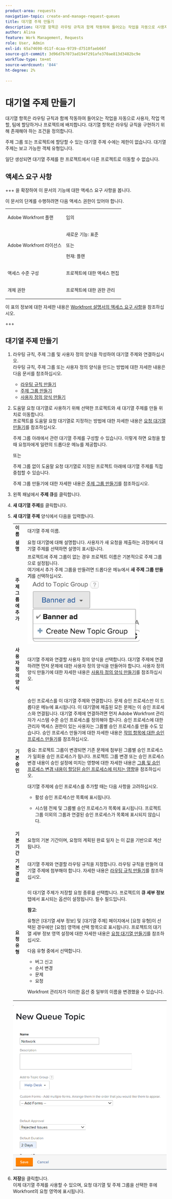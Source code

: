 ```yaml
---
product-area: requests
navigation-topic: create-and-manage-request-queues
title: 대기열 주제 만들기
description: 대기열 항목은 라우팅 규칙과 함께 작동하여 들어오는 작업을 자동으로 사용자, 작업 역할, 팀에 할당하거나 프로젝트에 배치합니다. 대기열 항목은 라우팅 규칙을 구현하기 위해 존재해야 하는 조건을 정의합니다.
author: Alina
feature: Work Management, Requests
role: User, Admin
exl-id: 65a74698-011f-4caa-9739-d7510faeb66f
source-git-commit: 3d96d7b7073ad194f291afe370ae813d3482bc9e
workflow-type: tm+mt
source-wordcount: '844'
ht-degree: 2%

---
```


# 대기열 주제 만들기

<!-- Audited: 12/2023 -->

대기열 항목은 라우팅 규칙과 함께 작동하여 들어오는 작업을 자동으로 사용자, 작업 역할, 팀에 할당하거나 프로젝트에 배치합니다. 대기열 항목은 라우팅 규칙을 구현하기 위해 존재해야 하는 조건을 정의합니다.

주제 그룹 또는 프로젝트에 할당할 수 있는 대기열 주제 수에는 제한이 없습니다. 대기열 주제는 보고 가능한 객체 유형입니다.

일단 생성되면 대기열 주제를 한 프로젝트에서 다른 프로젝트로 이동할 수 없습니다.

## 액세스 요구 사항

+++ 을 확장하여 이 문서의 기능에 대한 액세스 요구 사항을 봅니다.

<!--drafted - replace table with P&P:

<table style="table-layout:auto"> 
 <col> 
 <col> 
 <tbody> 
  <tr> 
   <td role="rowheader">Adobe Workfront plan*</td> 
   <td> <p>Any </p> </td> 
  </tr> 
  <tr> 
   <td role="rowheader">Adobe Workfront license*</td> 
   <td> <p>Current license: Standard </p> 
   Or
   <p>Legacy license: Plan </p> </td> 
  </tr> 
  <tr> 
   <td role="rowheader">Access level configurations*</td> 
   <td> <p>Edit access to Projects</p> <p>Note: If you still don't have access, ask your Workfront administrator if they set additional restrictions in your access level. For information on how a Workfront administrator can modify your access level, see <a href="../../../administration-and-setup/add-users/configure-and-grant-access/create-modify-access-levels.md" class="MCXref xref">Create or modify custom access levels</a>.</p> </td> 
  </tr> 
  <tr> 
   <td role="rowheader">Object permissions</td> 
   <td> <p> Manage permissions to the project</p> <p>For information on requesting additional access, see <a href="../../../workfront-basics/grant-and-request-access-to-objects/request-access.md" class="MCXref xref">Request access to objects </a>.</p> </td> 
  </tr> 
 </tbody> 
</table>
-->

이 문서의 단계를 수행하려면 다음 액세스 권한이 있어야 합니다.

<table style="table-layout:auto"> 
 <col> 
 <col> 
 <tbody> 
  <tr> 
   <td role="rowheader">Adobe Workfront 플랜</td> 
   <td> <p>임의 </p> </td> 
  </tr> 
  <tr> 
   <td role="rowheader">Adobe Workfront 라이선스</td> 
   <td>
    <p>새로운 기능: 표준</p>
    <p>또는</p>
    <p>현재: 플랜</p></td>  
  </tr> 
  <tr> 
   <td role="rowheader">액세스 수준 구성</td> 
   <td> <p>프로젝트에 대한 액세스 편집</p> </td> 
  </tr> 
  <tr> 
   <td role="rowheader">개체 권한</td> 
   <td> <p> 프로젝트에 대한 권한 관리</p> </td> 
  </tr> 
 </tbody> 
</table>

이 표의 정보에 대한 자세한 내용은 [Workfront 설명서의 액세스 요구 사항](/help/quicksilver/administration-and-setup/add-users/access-levels-and-object-permissions/access-level-requirements-in-documentation.md)을 참조하십시오.

+++

## 대기열 주제 만들기

1. 라우팅 규칙, 주제 그룹 및 사용자 정의 양식을 작성하여 대기열 주제와 연결하십시오.\
   라우팅 규칙, 주제 그룹 또는 사용자 정의 양식을 만드는 방법에 대한 자세한 내용은 다음 문서를 참조하십시오.

   * [라우팅 규칙 만들기](../../../manage-work/requests/create-and-manage-request-queues/create-routing-rules.md)
   * [주제 그룹 만들기](../../../manage-work/requests/create-and-manage-request-queues/create-topic-groups.md)
   * [사용자 정의 양식 만들기](/help/quicksilver/administration-and-setup/customize-workfront/create-manage-custom-forms/form-designer/design-a-form/design-a-form.md)

1. 도움말 요청 대기열로 사용하기 위해 선택한 프로젝트와 새 대기열 주제를 만들 위치로 이동합니다.\
   프로젝트를 도움말 요청 대기열로 지정하는 방법에 대한 자세한 내용은 [요청 대기열 만들기](../../../manage-work/requests/create-and-manage-request-queues/create-request-queue.md)를 참조하십시오.

   주제 그룹 아래에서 관련 대기열 주제를 구성할 수 있습니다. 이렇게 하면 요청을 할 때 요청자에게 일련의 드롭다운 메뉴를 제공합니다.

   또는

   주제 그룹 없이 도움말 요청 대기열로 지정된 프로젝트 아래에 대기열 주제를 직접 중첩할 수 있습니다.

   주제 그룹 만들기에 대한 자세한 내용은 [주제 그룹 만들기](../../../manage-work/requests/create-and-manage-request-queues/create-topic-groups.md)를 참조하십시오.

1. 왼쪽 패널에서 **주제 큐**&#x200B;를 클릭합니다.
1. **새 대기열 주제**&#x200B;를 클릭합니다.
1. **새 대기열 주제** 양식에서 다음을 입력합니다.

   <table style="table-layout:auto"> 
    <col> 
    <col> 
    <tbody> 
     <tr> 
      <td role="rowheader"><strong>이름</strong> </td> 
      <td> 대기열 주제 이름.</td> 
     </tr> 
     <tr> 
      <td role="rowheader"><strong>설명</strong> </td> 
      <td>요청 대기열에 대해 설명합니다. 사용자가 새 요청을 제출하는 과정에서 대기열 주제를 선택하면 설명이 표시됩니다. </td> 
     </tr> 
     <tr> 
      <td role="rowheader"><strong>주제 그룹에 추가</strong> </td> 
      <td> 프로젝트에 주제 그룹이 없는 경우 프로젝트 이름은 기본적으로 주제 그룹으로 설정됩니다.<br>여기에서 추가 주제 그룹을 만들려면 드롭다운 메뉴에서 <strong>새 주제 그룹 만들기</strong>를 선택하십시오.<br><img src="assets/create-new-topic-group-within-queue-topic-350x203.png" alt="create_new_topic_group_within_queue_topic.png" style="width: 350;height: 203;"></td> 
     </tr> 
     <tr> 
      <td role="rowheader"><strong>사용자 정의 양식</strong> </td> 
      <td>대기열 주제와 연결할 사용자 정의 양식을 선택합니다. 대기열 주제에 연결하려면 먼저 문제에 대한 사용자 정의 양식을 만들어야 합니다. 사용자 정의 양식 만들기에 대한 자세한 내용은 <a href="/help/quicksilver/administration-and-setup/customize-workfront/create-manage-custom-forms/form-designer/design-a-form/design-a-form.md">사용자 정의 양식 만들기</a>를 참조하십시오.</td> 
     </tr> 
     <tr> 
      <td role="rowheader"><strong>기본 승인</strong></td> 
      <td> <p>승인 프로세스를 이 대기열 주제와 연결합니다. 문제 승인 프로세스만 이 드롭다운 메뉴에 표시됩니다. 이 대기열에 제출된 모든 문제는 이 승인 프로세스와 연결됩니다. 대기열 주제에 연결하려면 먼저 Adobe Workfront 관리자가 시스템 수준 승인 프로세스를 정의해야 합니다. <span>승인 프로세스에 대한 관리자 액세스 권한이 있는 사용자는 그룹별 승인 프로세스를 만들 수도 있습니다.</span> 승인 프로세스 만들기에 대한 자세한 내용은 <a href="../../../administration-and-setup/customize-workfront/configure-approval-milestone-processes/create-approval-processes.md" class="MCXref xref">작업 항목에 대한 승인 프로세스 만들기</a>를 참조하십시오.<br></p> 
       <div> 
        <p>중요: 프로젝트 그룹이 변경되면 기존 문제에 첨부된 그룹별 승인 프로세스가 일회용 승인 프로세스가 됩니다. 프로젝트 그룹 변경 또는 승인 프로세스 변경 내용이 승인 설정에 미치는 영향에 대한 자세한 내용은 <a href="../../../administration-and-setup/customize-workfront/configure-approval-milestone-processes/how-changes-affect-group-approvals.md" class="MCXref xref">그룹 및 승인 프로세스 변경 내용이 할당된 승인 프로세스에 미치는 영향</a>을 참조하십시오.</p> 
        <p>대기열 주제에 승인 프로세스를 추가할 때는 다음 사항을 고려하십시오. </p> 
        <ul style="list-style-type: circle;"> 
         <li>활성 승인 프로세스만 목록에 표시됩니다. </li> 
         <li> <p>시스템 전체 및 그룹별 승인 프로세스가 목록에 표시됩니다. 프로젝트 그룹 이외의 그룹과 연결된 승인 프로세스가 목록에 표시되지 않습니다.</p> </li> 
        </ul> 
       </div> </td> 
     </tr> 
     <tr> 
      <td role="rowheader"><strong>기본 기간</strong> </td> 
      <td>요청의 기본 기간이며, 요청의 계획된 완료 일자 는 이 값을 기반으로 계산됩니다.</td> 
     </tr> 
     <tr> 
      <td role="rowheader"><strong>기본 경로</strong> </td> 
      <td>대기열 주제와 연결할 라우팅 규칙을 지정합니다. 라우팅 규칙을 만들어 대기열 주제에 첨부해야 합니다. 자세한 내용은 <a href="../../../manage-work/requests/create-and-manage-request-queues/create-routing-rules.md">라우팅 규칙 만들기</a>를 참조하십시오. </td> 
     </tr> 
     <tr> 
      <td role="rowheader"><strong>요청 유형</strong> </td> 
      <td> <p>이 대기열 주제가 저장할 요청 종류를 선택합니다. 프로젝트의 <strong>큐 세부 정보</strong> 탭에서 표시되는 옵션이 설정됩니다. 필수 필드입니다. </p>

   <p><b>참고</b>:

   유형은 [대기열 세부 정보] 및 [대기열 주제] 페이지에서 [요청 유형]이 선택된 경우에만 [요청] 영역에 선택 항목으로 표시됩니다. 프로젝트의 대기열 세부 정보 영역 설정에 대한 자세한 내용은 <a href="../../../manage-work/requests/create-and-manage-request-queues/create-request-queue.md" class="MCXref xref">요청 대기열 만들기</a>를 참조하십시오. </p> <p>다음 유형 중에서 선택합니다.</p>
   <ul>
   <li>버그 신고</li>
   <li>순서 변경</li>
   <li>문제</li>
   <li>요청</li>
   </ul> <p>Workfront 관리자가 이러한 옵션 중 일부의 이름을 변경했을 수 있습니다. </p> </td>
   </tr> 
    </tbody> 
   </table>

   ![새 대기열 주제 상자](assets/new-queue-topic-box.png)

1. **저장**&#x200B;을 클릭합니다.\
   이제 대기열 주제를 사용할 수 있으며, 요청 대기열 및 주제 그룹을 선택한 후에 Workfront의 요청 영역에 표시됩니다.
